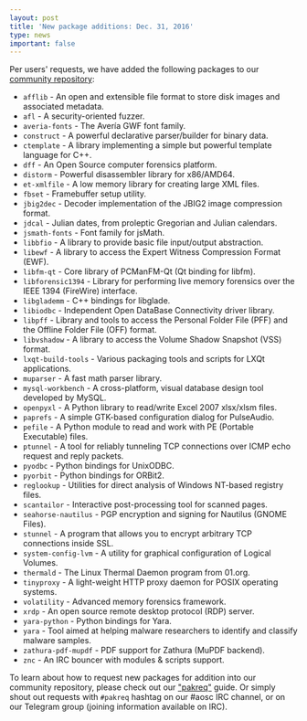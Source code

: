 ```yaml
---
layout: post
title: 'New package additions: Dec. 31, 2016'
type: news
important: false
---
```


Per users' requests, we have added the following packages to our [community repository](https://repo.aosc.io/):

- `afflib` - An open and extensible file format to store disk images and associated metadata.
- `afl` - A security-oriented fuzzer.
- `averia-fonts` - The Avería GWF font family.
- `construct` - A powerful declarative parser/builder for binary data.
- `ctemplate` - A library implementing a simple but powerful template language for C++.
- `dff` - An Open Source computer forensics platform.
- `distorm` - Powerful disassembler library for x86/AMD64.
- `et-xmlfile` - A low memory library for creating large XML files.
- `fbset` - Framebuffer setup utility.
- `jbig2dec` - Decoder implementation of the JBIG2 image compression format.
- `jdcal` - Julian dates, from proleptic Gregorian and Julian calendars.
- `jsmath-fonts` - Font family for jsMath.
- `libbfio` - A library to provide basic file input/output abstraction.
- `libewf` - A library to access the Expert Witness Compression Format (EWF).
- `libfm-qt` - Core library of PCManFM-Qt (Qt binding for libfm).
- `libforensic1394` - Library for performing live memory forensics over the IEEE 1394 (FireWire) interface.
- `libglademm` - C++ bindings for libglade.
- `libiodbc` - Independent Open DataBase Connectivity driver library.
- `libpff` - Library and tools to access the Personal Folder File (PFF) and the Offline Folder File (OFF) format.
- `libvshadow` - A library to access the Volume Shadow Snapshot (VSS) format.
- `lxqt-build-tools` - Various packaging tools and scripts for LXQt applications.
- `muparser` - A fast math parser library.
- `mysql-workbench` - A cross-platform, visual database design tool developed by MySQL.
- `openpyxl` - A Python library to read/write Excel 2007 xlsx/xlsm files.
- `paprefs` - A simple GTK-based configuration dialog for PulseAudio.
- `pefile` - A Python module to read and work with PE (Portable Executable) files.
- `ptunnel` - A tool for reliably tunneling TCP connections over ICMP echo request and reply packets.
- `pyodbc` - Python bindings for UnixODBC.
- `pyorbit` - Python bindings for ORBit2.
- `reglookup` - Utilities for direct analysis of Windows NT-based registry files.
- `scantailor` - Interactive post-processing tool for scanned pages.
- `seahorse-nautilus` - PGP encryption and signing for Nautilus (GNOME Files).
- `stunnel` - A program that allows you to encrypt arbitrary TCP connections inside SSL.
- `system-config-lvm` - A utility for graphical configuration of Logical Volumes.
- `thermald` - The Linux Thermal Daemon program from 01.org.
- `tinyproxy` - A light-weight HTTP proxy daemon for POSIX operating systems.
- `volatility` - Advanced memory forensics framework.
- `xrdp` - An open source remote desktop protocol (RDP) server.
- `yara-python` - Python bindings for Yara.
- `yara` - Tool aimed at helping malware researchers to identify and classify malware samples.
- `zathura-pdf-mupdf` - PDF support for Zathura (MuPDF backend).
- `znc` - An IRC bouncer with modules & scripts support.

To learn about how to request new packages for addition into our community repository, please check out our ["pakreq"](https://github.com/AOSC-Dev/aosc-os-abbs/blob/staging/CONTRIBUTING.md#hey-i-need-a-new-package) guide. Or simply shout out requests with `#pakreq` hashtag on our #aosc IRC channel, or on our Telegram group (joining information available on IRC).